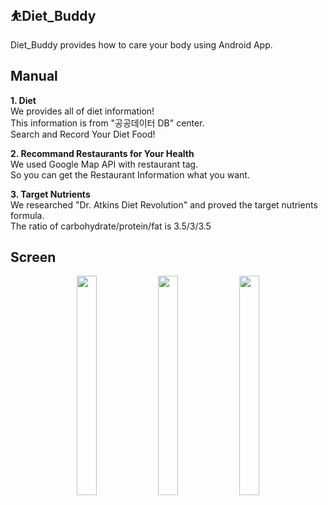 ## ⛹Diet_Buddy
Diet_Buddy provides how to care your body using Android App.

## Manual
__1. Diet__  
We provides all of diet information!  
This information is from "공공데이터 DB" center.  
Search and Record Your Diet Food!  
  
__2. Recommand Restaurants for Your Health__  
We used Google Map API with restaurant tag.  
So you can get the Restaurant Information what you want.   
  
__3. Target Nutrients__  
We researched "Dr. Atkins Diet Revolution" and proved the target nutrients formula.  
The ratio of carbohydrate/protein/fat is 3.5/3/3.5  

## Screen
<p align="center">
<img src="https://user-images.githubusercontent.com/50067697/185793892-5bbf0fcb-6ba2-4a3d-b977-4070f72f9ed0.png" width="25%" height="30%">
<img src="https://user-images.githubusercontent.com/50067697/185793903-57c239dc-0648-4b44-abe5-62f10e025d8b.png" width="25%" height="30%">
<img src="https://user-images.githubusercontent.com/50067697/185793927-02c2b8df-9645-42fd-9186-f144a3ab0f36.png" width="25%" height="30%">
</p>
